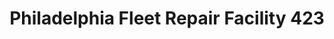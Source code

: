 ---
title: "Philadelphia Fleet Repair Facility 423"
url: /philadelphia/philadelphia-fleet-repair-facility-423/
shop: car repair
---
